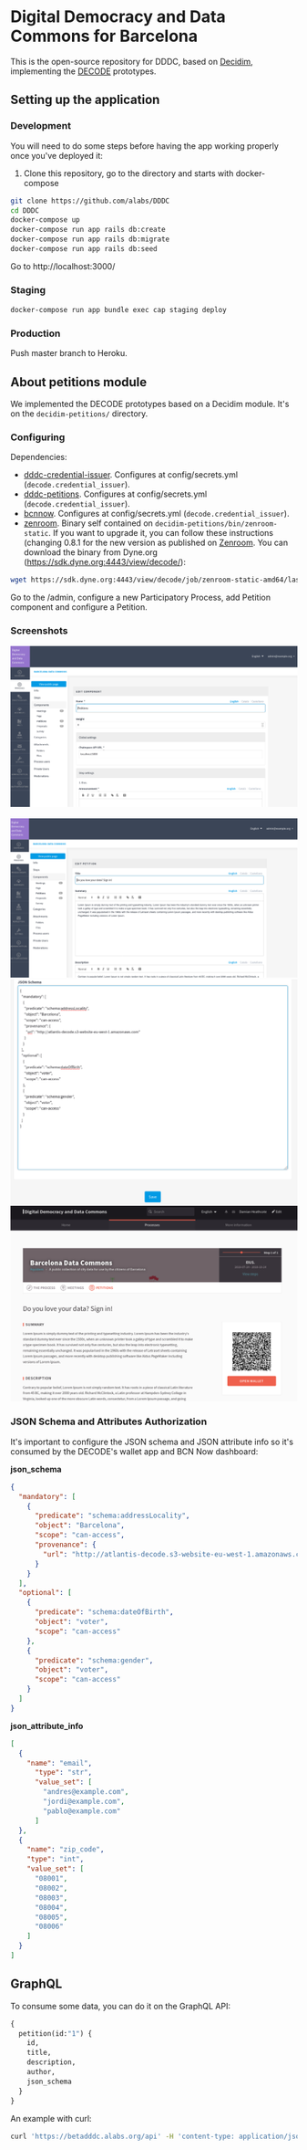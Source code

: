 # Digital Democracy and Data Commons for Barcelona

This is the open-source repository for DDDC, based on [Decidim](https://github.com/decidim/decidim),
implementing the [DECODE](https://decodeproject.eu/) prototypes.


## Setting up the application

### Development

You will need to do some steps before having the app working properly once you've deployed it:

1. Clone this repository, go to the directory and starts with docker-compose
```bash
git clone https://github.com/alabs/DDDC
cd DDDC
docker-compose up
docker-compose run app rails db:create
docker-compose run app rails db:migrate
docker-compose run app rails db:seed
```

Go to http://localhost:3000/

### Staging

```bash
docker-compose run app bundle exec cap staging deploy
```

### Production

Push master branch to Heroku.

## About petitions module

We implemented the DECODE prototypes based on a Decidim module. It's on the `decidim-petitions/` directory.

### Configuring

Dependencies:

* [dddc-credential-issuer](https://github.com/DECODEproject/dddc-credential-issuer). Configures at config/secrets.yml (`decode.credential_issuer`).
* [dddc-petitions](https://github.com/DECODEproject/dddc-petition-api). Configures at config/secrets.yml (`decode.credential_issuer`).
* [bcnnow](https://github.com/DECODEproject/bcnnow). Configures at config/secrets.yml (`decode.credential_issuer`).
* [zenroom](https://github.com/DECODEproject/zenroom). Binary self contained on `decidim-petitions/bin/zenroom-static`. If you want to upgrade it, you can follow these instructions (changing 0.8.1 for the new version as published on [Zenroom](https://github.com/DECODEproject/zenroom). You can download the binary from Dyne.org (https://sdk.dyne.org:4443/view/decode/):

```bash
wget https://sdk.dyne.org:4443/view/decode/job/zenroom-static-amd64/lastSuccessfulBuild/artifact/src/zenroom-static -O decidim-petitions/bin/zenroom-static
```

Go to the /admin, configure a new Participatory Process, add Petition component and configure a Petition.

### Screenshots

![](docs/decode-petitions-01.png)
![](docs/decode-petitions-02.png)
![](docs/decode-petitions-03.png)
![](docs/decode-petitions-04.png)
![](docs/decode-petitions-05.png)

### JSON Schema and Attributes Authorization

It's important to configure the JSON schema and JSON attribute info so it's consumed by the DECODE's wallet app and BCN Now dashboard:

**json_schema**

```json
{
  "mandatory": [
    {
      "predicate": "schema:addressLocality",
      "object": "Barcelona",
      "scope": "can-access",
      "provenance": {
        "url": "http://atlantis-decode.s3-website-eu-west-1.amazonaws.com"
      }
    }
  ],
  "optional": [
    {
      "predicate": "schema:dateOfBirth",
      "object": "voter",
      "scope": "can-access"
    },
    {
      "predicate": "schema:gender",
      "object": "voter",
      "scope": "can-access"
    }
  ]
}
```

**json_attribute_info**

```json
[
  {
    "name": "email",
      "type": "str",
      "value_set": [
        "andres@example.com",
        "jordi@example.com",
        "pablo@example.com"
      ]
  },
  {
    "name": "zip_code",
    "type": "int",
    "value_set": [
      "08001",
      "08002",
      "08003",
      "08004",
      "08005",
      "08006"
    ]
  }
]
```

## GraphQL

To consume some data, you can do it on the GraphQL API:

```graphql
{
  petition(id:"1") {
    id,
    title,
    description,
    author,
    json_schema
  }
}
```

An example with curl:

```bash
curl 'https://betadddc.alabs.org/api' -H 'content-type: application/json'  --data '{"query":"{\n  petition(id:\"1\") {\n    id, \n    title,\n    description,\n    author,\n    json_schema \n  }\n}\n","variables":null,"operationName":null}'
```
